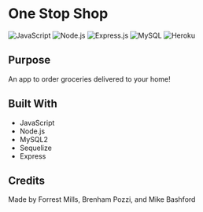# One Stop Shop
![JavaScript](https://img.shields.io/badge/JavaScript-F7DF1E?style=for-the-badge&logo=javascript&logoColor=black)
![Node.js](	https://img.shields.io/badge/Node.js-43853D?style=for-the-badge&logo=node.js&logoColor=white)
![Express.js](https://img.shields.io/badge/Express.js-404D59?style=for-the-badge)
![MySQL](https://img.shields.io/badge/MySQL-00000F?style=for-the-badge&logo=mysql&logoColor=white)
![Heroku](https://img.shields.io/badge/Heroku-430098?style=for-the-badge&logo=heroku&logoColor=white)
## Purpose

An app to order groceries delivered to your home!

## Built With

- JavaScript
- Node.js
- MySQL2
- Sequelize
- Express

## Credits

Made by Forrest Mills, Brenham Pozzi, and Mike Bashford
